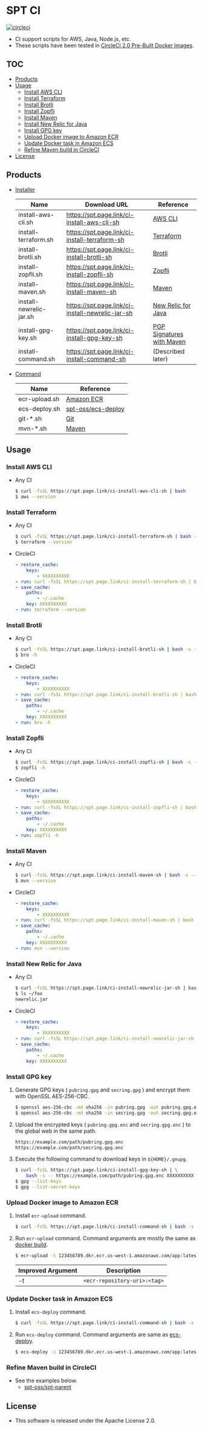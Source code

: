 # SPT CI

[![circleci](https://img.shields.io/badge/circleci-spt--ci-brightgreen.svg)](https://circleci.com/gh/spt-oss/spt-ci)

* CI support scripts for AWS, Java, Node.js, etc.
* These scripts have been tested in [CircleCI 2.0 Pre-Built Docker Images](https://circleci.com/docs/2.0/circleci-images/).

## TOC

* [Products](#products)
* [Usage](#usage)
	* [Install AWS CLI](#install-aws-cli)
	* [Install Terraform](#install-terraform)
	* [Install Brotli](#install-brotli)
	* [Install Zopfli](#install-zopfli)
	* [Install Maven](#install-maven)
	* [Install New Relic for Java](#install-new-relic-for-java)
	* [Install GPG key](#install-gpg-key)
	* [Upload Docker image to Amazon ECR](#upload-docker-image-to-amazon-ecr)
	* [Update Docker task in Amazon ECS](#update-docker-task-in-amazon-ecs)
	* [Refine Maven build in CircleCI](#refine-maven-build-in-circleci)
* [License](#license)

## Products

* [Installer](https://github.com/spt-oss/spt-ci/tree/master/installer)

	| Name                        | Download URL                                     | Reference                                                                                                          |
	| ---                         | ---                                              | ---                                                                                                                |
	| install-aws-cli.sh          | https://spt.page.link/ci-install-aws-cli-sh      | [AWS CLI](https://github.com/aws/aws-cli)                                                                          |
	| install-terraform.sh        | https://spt.page.link/ci-install-terraform-sh    | [Terraform](https://www.terraform.io/)                                                                             |
	| install-brotli.sh           | https://spt.page.link/ci-install-brotli-sh       | [Brotli](https://github.com/google/brotli)                                                                         |
	| install-zopfli.sh           | https://spt.page.link/ci-install-zopfli-sh       | [Zopfli](https://github.com/google/zopfli)                                                                         |
	| install-maven.sh            | https://spt.page.link/ci-install-maven-sh        | [Maven](https://maven.apache.org/)                                                                                 |
	| install-newrelic-jar.sh     | https://spt.page.link/ci-install-newrelic-jar-sh | [New Relic for Java](https://docs.newrelic.com/docs/agents/java-agent/getting-started/introduction-new-relic-java) |
	| install-gpg-key.sh          | https://spt.page.link/ci-install-gpg-key-sh      | [PGP Signatures with Maven](http://blog.sonatype.com/2010/01/how-to-generate-pgp-signatures-with-maven/)           |
	| install-command.sh          | https://spt.page.link/ci-install-command-sh      | (Described later)                                                                                                  |

* [Command](https://github.com/spt-oss/spt-ci/tree/master/command)

	| Name          | Reference                                                                                      |
	| ---           | ---                                                                                            |
	| ecr-upload.sh | [Amazon ECR](http://docs.aws.amazon.com/AmazonECR/latest/userguide/docker-push-ecr-image.html) |
	| ecs-deploy.sh | [spt-oss/ecs-deploy](https://github.com/spt-oss/ecs-deploy)                                    |
	| git-*.sh      | [Git](https://git-scm.com/)                                                                    |
	| mvn-*.sh      | [Maven](https://maven.apache.org/)                                                             |

## Usage

### Install AWS CLI

* Any CI
	```bash
	$ curl -fsSL https://spt.page.link/ci-install-aws-cli-sh | bash
	$ aws --version
	```

### Install Terraform

* Any CI
	```bash
	$ curl -fsSL https://spt.page.link/ci-install-terraform-sh | bash -s -- ~/.cache 0.11.8  # <cache-dir> <version>
	$ terraform --version
	```
* CircleCI
	```yaml
	- restore_cache:
	    keys:
	        - XXXXXXXXXX
	- run: curl -fsSL https://spt.page.link/ci-install-terraform-sh | bash -s -- ~/.cache 0.11.8  # <cache-dir> <version>
	- save_cache:
	    paths:
	        - ~/.cache
	    key: XXXXXXXXXX
	- run: terraform --version
	```

### Install Brotli

* Any CI
	```bash
	$ curl -fsSL https://spt.page.link/ci-install-brotli-sh | bash -s -- ~/.cache  # <cache-dir>
	$ bro -h
	```
* CircleCI
	```yaml
	- restore_cache:
	    keys:
	        - XXXXXXXXXX
	- run: curl -fsSL https://spt.page.link/ci-install-brotli-sh | bash -s -- ~/.cache  # <cache-dir>
	- save_cache:
	    paths:
	        - ~/.cache
	    key: XXXXXXXXXX
	- run: bro -h
	```

### Install Zopfli

* Any CI
	```bash
	$ curl -fsSL https://spt.page.link/ci-install-zopfli-sh | bash -s -- ~/.cache  # <cache-dir>
	$ zopfli -h
	```
* CircleCI
	```yaml
	- restore_cache:
	    keys:
	        - XXXXXXXXXX
	- run: curl -fsSL https://spt.page.link/ci-install-zopfli-sh | bash -s -- ~/.cache  # <cache-dir>
	- save_cache:
	    paths:
	        - ~/.cache
	    key: XXXXXXXXXX
	- run: zopfli -h
	```

### Install Maven

* Any CI
	```bash
	$ curl -fsSL https://spt.page.link/ci-install-maven-sh | bash -s -- ~/.cache 3.5.0  # <cache-dir> <version:3.0.4~>
	$ mvn --version
	```
* CircleCI
	```yaml
	- restore_cache:
	    keys:
	        - XXXXXXXXXX
	- run: curl -fsSL https://spt.page.link/ci-install-maven-sh | bash -s -- ~/.cache 3.5.0  # <cache-dir> <version:3.0.4~>
	- save_cache:
	    paths:
	        - ~/.cache
	    key: XXXXXXXXXX
	- run: mvn --version
	```

### Install New Relic for Java

* Any CI
	```bash
	$ curl -fsSL https://spt.page.link/ci-install-newrelic-jar-sh | bash -s -- ~/.cache ~/foo  # <cache-dir> <install-dir>
	$ ls ~/foo
	newrelic.jar
	```
* CircleCI
	```yaml
	- restore_cache:
	    keys:
	        - XXXXXXXXXX
	- run: curl -fsSL https://spt.page.link/ci-install-newrelic-jar-sh | bash -s -- ~/.cache ~/foo  # <cache-dir> <install-dir>
	- save_cache:
	    paths:
	        - ~/.cache
	    key: XXXXXXXXXX
	```

### Install GPG key

1. Generate GPG keys ( `pubring.gpg` and `secring.gpg` ) and encrypt them with OpenSSL AES-256-CBC.
	```bash
	$ openssl aes-256-cbc -md sha256 -in pubring.gpg -out pubring.gpg.enc -k <password>
	$ openssl aes-256-cbc -md sha256 -in secring.gpg -out secring.gpg.enc -k <password>
	```
1. Upload the encrypted keys ( `pubring.gpg.enc` and `secring.gpg.enc` ) to the global web in the same path.
	```bash
	https://example.com/path/pubring.gpg.enc
	https://example.com/path/secring.gpg.enc
	```
1. Execute the following command to download keys in `${HOME}/.gnupg`.
	```bash
	$ curl -fsSL https://spt.page.link/ci-install-gpg-key-sh | \
	    bash -s -- https://example.com/path/pubring.gpg.enc XXXXXXXXXX  # <pubring-url> <password:secret>
	$ gpg --list-keys
	$ gpg --list-secret-keys
	```

### Upload Docker image to Amazon ECR

1. Install `ecr-upload` command.
	```bash
	$ curl -fsSL https://spt.page.link/ci-install-command-sh | bash -s -- aws  # [aws]
	```
1. Run `ecr-upload` command. Command arguments are mostly the same as [docker build](https://docs.docker.com/engine/reference/commandline/build/).
	```bash
	$ ecr-upload -t 123456789.dkr.ecr.us-west-1.amazonaws.com/app:latest --rm=false .
	```
	| Improved Argument | Description                  |
	| ---               | ---                          |
	| -t                | `<ecr-repository-uri>:<tag>` |

### Update Docker task in Amazon ECS

1. Install `ecs-deploy` command.
	```bash
	$ curl -fsSL https://spt.page.link/ci-install-command-sh | bash -s -- aws  # [aws]
	```
1. Run `ecs-deploy` command. Command arguments are same as [ecs-deploy](https://github.com/silinternational/ecs-deploy).
	```bash
	$ ecs-deploy -i 123456789.dkr.ecr.us-west-1.amazonaws.com/app:latest -c cluster -n service --use-latest-task-def
	```

### Refine Maven build in CircleCI

* See the examples below.
	* [spt-oss/spt-parent](https://github.com/spt-oss/spt-parent)

## License

* This software is released under the Apache License 2.0.
